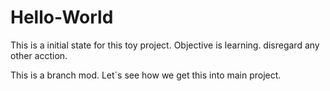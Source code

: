 # Hello-World

This is a initial state for this toy project. Objective is learning. disregard any other acction.

This is a branch mod. Let´s see how we get this into main project.

